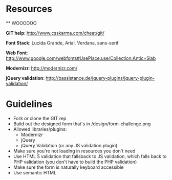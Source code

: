 # Resources

** WOOOOOO

**GIT help**: http://www.csskarma.com/cheat/git/

**Font Stack**: Lucida Grande, Arial, Verdana, sans-serif

**Web Font**: http://www.google.com/webfonts#UsePlace:use/Collection:Antic+Slab

**Modernizr**: http://modernizr.com/

**jQuery validation**: http://bassistance.de/jquery-plugins/jquery-plugin-validation/

# Guidelines
- Fork or clone the GIT rep
- Build out the designed form that's in /design/form-challenge.png
- Allowed libraries/plugins:
	- Modernizr
	- jQuery
	- jQuery Validation (or any JS validation plugin)
- Make sure you're not loading in resources you don't need
- Use HTML 5 validation that fallsback to JS validation, which falls back to PHP validation (you don't have to build the PHP validation)
- Make sure the form is naturally keyboard accessible
- Use semantic HTML